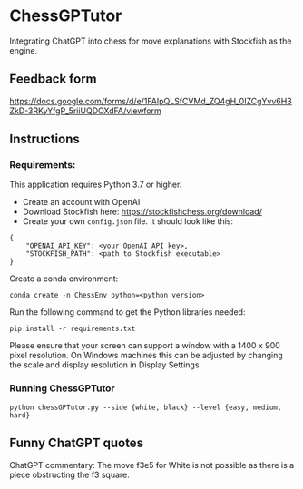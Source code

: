# ChessGPTutor

Integrating ChatGPT into chess for move explanations with Stockfish as the engine.

## Feedback form

https://docs.google.com/forms/d/e/1FAIpQLSfCVMd_ZQ4gH_0IZCgYvv6H3ZkD-3RKyYfgP_5riiUQDOXdFA/viewform

## Instructions

### Requirements:

This application requires Python 3.7 or higher.
* Create an account with OpenAI
* Download Stockfish here: https://stockfishchess.org/download/
* Create your own `config.json` file. It should look like this:
```
{
	"OPENAI_API_KEY": <your OpenAI API key>,
	"STOCKFISH_PATH": <path to Stockfish executable>
}
```

Create a conda environment:
```
conda create -n ChessEnv python=<python version>
```
Run the following command to get the Python libraries needed:
```
pip install -r requirements.txt
```

Please ensure that your screen can support a window with a 1400 x 900 pixel resolution. On Windows machines this can be adjusted by changing the scale and display resolution in Display Settings.

### Running ChessGPTutor

```
python chessGPTutor.py --side {white, black} --level {easy, medium, hard}
```

## Funny ChatGPT quotes

ChatGPT commentary: The move f3e5 for White is not possible as there is a piece obstructing the f3 square.

